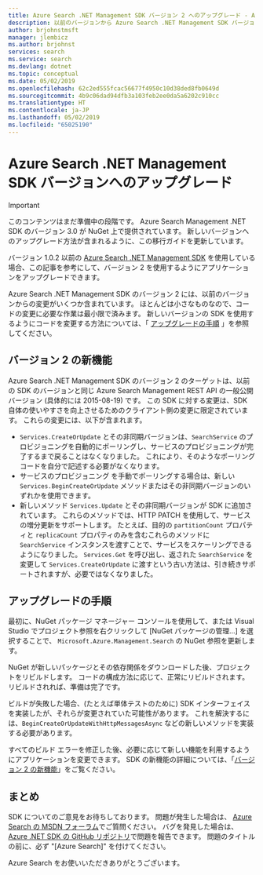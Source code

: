```yaml
---
title: Azure Search .NET Management SDK バージョン 2 へのアップグレード - Azure Search
description: 以前のバージョンから Azure Search .NET Management SDK バージョン 2 にアップグレードします。 新機能と必要なコード変更について説明します。
author: brjohnstmsft
manager: jlembicz
ms.author: brjohnst
services: search
ms.service: search
ms.devlang: dotnet
ms.topic: conceptual
ms.date: 05/02/2019
ms.openlocfilehash: 62c2ed555fcac56677f4950c10d38ded8fb0649d
ms.sourcegitcommit: 4b9c06dad94dfb3a103feb2ee0da5a6202c910cc
ms.translationtype: HT
ms.contentlocale: ja-JP
ms.lasthandoff: 05/02/2019
ms.locfileid: "65025190"
---
```

# <a name="upgrading-to-the-azure-search-net-management-sdk-version"></a>Azure Search .NET Management SDK バージョンへのアップグレード 

> [!Important]
> このコンテンツはまだ準備中の段階です。 Azure Search Management .NET SDK のバージョン 3.0 が NuGet 上で提供されています。 新しいバージョンへのアップグレード方法が含まれるように、この移行ガイドを更新しています。 
>

バージョン 1.0.2 以前の [Azure Search .NET Management SDK](https://aka.ms/search-mgmt-sdk) を使用している場合、この記事を参考にして、バージョン 2 を使用するようにアプリケーションをアップグレードできます。

Azure Search .NET Management SDK のバージョン 2 には、以前のバージョンからの変更がいくつか含まれています。 ほとんどは小さなものなので、コードの変更に必要な作業は最小限で済みます。 新しいバージョンの SDK を使用するようにコードを変更する方法については、「 [アップグレードの手順](#UpgradeSteps) 」を参照してください。

<a name="WhatsNew"></a>

## <a name="whats-new-in-version-2"></a>バージョン 2 の新機能
Azure Search .NET Management SDK のバージョン 2 のターゲットは、以前の SDK のバージョンと同じ Azure Search Management REST API の一般公開バージョン (具体的には 2015-08-19) です。 この SDK に対する変更は、SDK 自体の使いやすさを向上させるためのクライアント側の変更に限定されています。 これらの変更には、以下が含まれます。

* `Services.CreateOrUpdate` とその非同期バージョンは、`SearchService` のプロビジョニングを自動的にポーリングし、サービスのプロビジョニングが完了するまで戻ることはなくなりました。 これにより、そのようなポーリング コードを自分で記述する必要がなくなります。
* サービスのプロビジョニング を手動でポーリングする場合は、新しい `Services.BeginCreateOrUpdate` メソッドまたはその非同期バージョンのいずれかを使用できます。
* 新しいメソッド `Services.Update` とその非同期バージョンが SDK に追加されています。 これらのメソッドでは、HTTP PATCH を使用して、サービスの増分更新をサポートします。 たとえば、目的の `partitionCount` プロパティと `replicaCount` プロパティのみを含むこれらのメソッドに `SearchService` インスタンスを渡すことで、サービスをスケーリングできるようになりました。 `Services.Get` を呼び出し、返された `SearchService` を変更して `Services.CreateOrUpdate` に渡すという古い方法は、引き続きサポートされますが、必要ではなくなりました。 

<a name="UpgradeSteps"></a>

## <a name="steps-to-upgrade"></a>アップグレードの手順
最初に、NuGet パッケージ マネージャー コンソールを使用して、または Visual Studio でプロジェクト参照を右クリックして [NuGet パッケージの管理...] を選択することで、 `Microsoft.Azure.Management.Search` の NuGet 参照を更新します。

NuGet が新しいパッケージとその依存関係をダウンロードした後、プロジェクトをリビルドします。 コードの構成方法に応じて、正常にリビルドされます。 リビルドされれば、準備は完了です。

ビルドが失敗した場合、(たとえば単体テストのために) SDK インターフェイスを実装したが、それらが変更されていた可能性があります。 これを解決するには、`BeginCreateOrUpdateWithHttpMessagesAsync` などの新しいメソッドを実装する必要があります。

すべてのビルド エラーを修正した後、必要に応じて新しい機能を利用するようにアプリケーションを変更できます。 SDK の新機能の詳細については、「[バージョン 2 の新機能](#WhatsNew)」をご覧ください。

## <a name="conclusion"></a>まとめ
SDK についてのご意見をお待ちしております。 問題が発生した場合は、 [Azure Search の MSDN フォーラム](https://social.msdn.microsoft.com/Forums/azure/home?forum=azuresearch)でご質問ください。 バグを発見した場合は、 [Azure .NET SDK の GitHub リポジトリ](https://github.com/Azure/azure-sdk-for-net/issues)で問題を報告できます。 問題のタイトルの前に、必ず "[Azure Search]" を付けてください。

Azure Search をお使いいただきありがとうございます。
